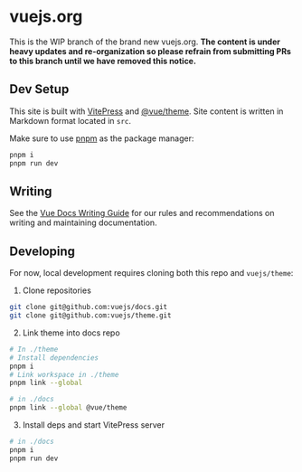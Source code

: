 # vuejs.org

This is the WIP branch of the brand new vuejs.org. **The content is under heavy updates and re-organization so please refrain from submitting PRs to this branch until we have removed this notice.**

## Dev Setup

This site is built with [VitePress](https://github.com/vuejs/vitepress) and [@vue/theme](https://github.com/vuejs/vue-theme). Site content is written in Markdown format located in `src`.

Make sure to use [pnpm](https://pnpm.io/) as the package manager:

```sh
pnpm i
pnpm run dev
```

## Writing

See the [Vue Docs Writing Guide](https://v3.vuejs.org/guide/writing-guide.html) for our rules and recommendations on writing and maintaining documentation.

## Developing

For now, local development requires cloning both this repo and `vuejs/theme`:

1. Clone repositories

```bash
git clone git@github.com:vuejs/docs.git
git clone git@github.com:vuejs/theme.git
```

2. Link theme into docs repo

```bash
# In ./theme
# Install dependencies
pnpm i
# Link workspace in ./theme
pnpm link --global

# in ./docs
pnpm link --global @vue/theme
```

3. Install deps and start VitePress server

```bash
# in ./docs
pnpm i
pnpm run dev
```
